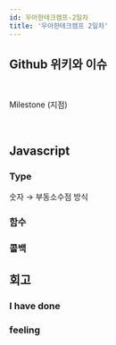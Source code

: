```yaml
---
id: 우아한테크캠프-2일차
title: '우아한테크캠프 2일차'
---
```


## Github 위키와 이슈

<br/>

Milestone (지점)

<br/>

## Javascript

### Type

숫자 → 부동소수점 방식

### 함수

### 콜백

## 회고

### I have done

### feeling

<br/>
